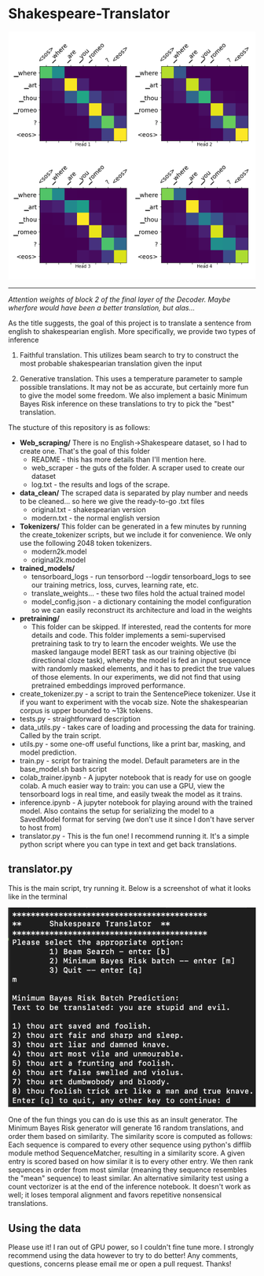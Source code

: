 # Shakespeare-Translator

![alt text](https://github.com/jmkernes/Shakespeare-Translator/blob/main/where_art_thou.png?raw=true)

-----------------------------------------------

*Attention weights of block 2 of the final layer of the Decoder. Maybe wherfore would have been a better translation, but alas...*

As the title suggests, the goal of this project is to translate a sentence from english to shakespearian english. More specifically, we provide two types of inference

1) Faithful translation. This utilizes beam search to try to construct the most probable shakespearian translation given the input

2) Generative translation. This uses a temperature parameter to sample possible translations. It may not be as accurate, but certainly more fun to give the model some freedom. We also implement a basic Minimum Bayes Risk inference on these translations to try to pick the "best" translation.

The stucture of this repository is as follows:

* **Web_scraping/**
    There is no English->Shakespeare dataset, so I had to create one. That's the goal of this folder
    * README - this has more details than I'll mention here.
    * web_scraper - the guts of the folder. A scraper used to create our dataset
    * log.txt - the results and logs of the scrape.
* **data_clean/**
    The scraped data is separated by play number and needs to be cleaned... so here we give the ready-to-go .txt files
    * original.txt - shakespearian version
    * modern.txt - the normal english version
* **Tokenizers/**
    This folder can be generated in a few minutes by running the create_tokenizer scripts, but we include it for convenience. We only use the following 2048 token tokenizers.
    * modern2k.model
    * original2k.model
* **trained_models/**
    * tensorboard_logs - run tensorbord --logdir tensorboard_logs to see our training metrics, loss, curves, learning rate, etc.
    * translate_weights... - these two files hold the actual trained model
    * model_config.json - a dictionary containing the model configuration so we can easily reconstruct its architecture and load in the weights
* **pretraining/**
    * This folder can be skipped. If interested, read the contents for more details and code. This folder implements a semi-supervised pretraining task to try to learn the encoder weights. 
    We use the masked langauge model BERT task as our training objective (bi directional cloze task), whereby the model is fed an input sequence with randomly masked elements, and it has
    to predict the true values of those elements. In our experiments, we did not find that using pretrained embeddings improved performance.
* create_tokenizer.py - a script to train the SentencePiece tokenizer. Use it if you want to experiment with the vocab size. Note the shakespearian corpus is upper bounded to ~13k tokens.
* tests.py - straightforward description
* data_utils.py - takes care of loading and processing the data for training. Called by the train script.
* utils.py - some one-off useful functions, like a print bar, masking, and model prediction.
* train.py - script for training the model. Default parameters are in the base_model.sh bash script
* colab_trainer.ipynb - A jupyter notebook that is ready for use on google colab. A much easier way to train: you can use a GPU, view the tensorboard logs in real time, and easily tweak the model as it trains.
* inference.ipynb - A jupyter notebook for playing around with the trained model. Also contains the setup for serializing the model to a SavedModel format for serving (we don't use it since I don't have server to host from)
* translator.py - This is the fun one! I recommend running it. It's a simple python script where you can type in text and get back translations.

## translator.py

This is the main script, try running it. Below is a screenshot of what it looks like in the terminal

![alt text](https://github.com/jmkernes/Shakespeare-Translator/blob/main/prog_screenshot.png?raw=true)

One of the fun things you can do is use this as an insult generator. The Minimum Bayes Risk generator will generate 16 random translations, and order them based on similarity. The similarity score is computed as follows: Each sequence is compared to every other sequence using python's difflib module method SequenceMatcher, resulting in a similarity score. A given entry is scored based on how similar it is to every other entry. We then rank sequences in order from most similar (meaning they sequence resembles the "mean" sequence) to least similar. An alternative similarity test using a count vectorizer is at the end of the inference notebook. It doesn't work as well; it loses temporal alignment and favors repetitive nonsensical translations.

## Using the data

Please use it! I ran out of GPU power, so I couldn't fine tune more. I strongly recommend using the data however to try to do better! Any comments, questions, concerns please email me or open a pull request. Thanks!

